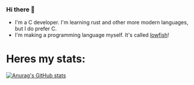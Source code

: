 ### Hi there 👋

<!--
**SpaceFishDev/SpaceFishDev** is a ✨ _special_ ✨ repository because its `README.md` (this file) appears on your GitHub profile.

Here are some ideas to get you started:

- 🔭 I’m currently working on ...
- 🌱 I’m currently learning ...
- 👯 I’m looking to collaborate on ...
- 🤔 I’m looking for help with ...
- 💬 Ask me about ...
- 📫 How to reach me: ...
- 😄 Pronouns: ...
- ⚡ Fun fact: ...
-->

- I'm a C developer.  I'm learning rust and other more modern languages, but I do prefer C.
- I'm making a programming language myself. It's called [lowfish](https://github.com/spacefishdev/lowfish)!

# Heres my stats:
[![Anurag's GitHub stats](https://github-readme-stats.vercel.app/api?username=spacefishdev)](https://github.com/anuraghazra/github-readme-stats)
